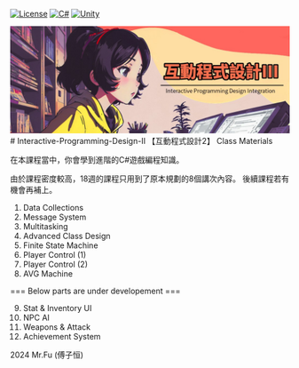 [![License](https://img.shields.io/badge/License-MIT-blue.svg)](#license)
[![C#](https://img.shields.io/badge/Language-C%23-green.svg)](#)
[![Unity](https://img.shields.io/badge/Engine-Unity-orange.svg)](#)

<img src="title_img.jpg" alt="示例圖片" width="800" />
# Interactive-Programming-Design-II 【互動程式設計2】
Class Materials

在本課程當中，你會學到進階的C#遊戲編程知識。

由於課程密度較高，18週的課程只用到了原本規劃的8個講次內容。
後續課程若有機會再補上。

1. Data Collections
2. Message System
3. Multitasking
4. Advanced Class Design
5. Finite State Machine
6. Player Control (1)
7. Player Control (2)
8. AVG Machine

=== Below parts are under developement ===

9. Stat & Inventory UI
10. NPC AI
11. Weapons & Attack
12. Achievement System

2024 Mr.Fu (傅子恒)
